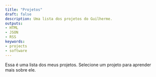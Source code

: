 ```yaml
---
title: "Projetos"
draft: false
description: Uma lista dos projetos do Guilherme.
outputs:
- HTML
- JSON
- RSS
keywords:
- projects
- software
---
```


Essa é uma lista dos meus projetos. Selecione um projeto para aprender mais sobre ele.
